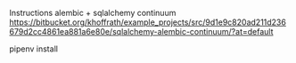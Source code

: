 Instructions
alembic + sqlalchemy continuum
https://bitbucket.org/khoffrath/example_projects/src/9d1e9c820ad211d236679d2cc4861ea881a6e80e/sqlalchemy-alembic-continuum/?at=default


pipenv install
